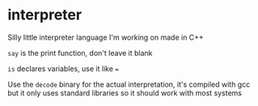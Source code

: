 # interpreter
Silly little interpreter language I'm working on made in C++

```say``` is the print function, don't leave it blank

```is``` declares variables, use it like ```=```

Use the ```decode``` binary for the actual interpretation, it's compiled with gcc but it only uses standard libraries 
so it should work with most systems